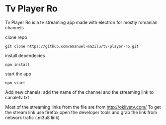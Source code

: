 # Tv Player Ro

Tv Player Ro is a tv streaming app made with electron
for mostly romanian channels

clone repo

```git clone https://github.com/emanuel-mazilu/tv-player-ro.git```

install dependecies

```npm install```

start the app

```npm start```

Add new chanels:
add the name of the channel and the streaming link to canaletv.txt

Most of the streaming links from the file are from http://oklivetv.com/
To get the stream link use firefox open the developer tools and grab the link from network trafic (.m3u8 link)
